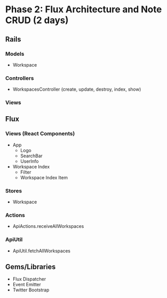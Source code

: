 # Phase 2: Flux Architecture and Note CRUD (2 days)

## Rails
### Models
* Workspace

### Controllers
* WorkspacesController (create, update, destroy, index, show)

### Views

## Flux
### Views (React Components)
* App
  - Logo
  - SearchBar
  - UserInfo
* Workspace Index
  - Filter
  - Workspace Index Item

### Stores
* Workspace

### Actions
* ApiActions.receiveAllWorkspaces

### ApiUtil
* ApiUtil.fetchAllWorkspaces

## Gems/Libraries
* Flux Dispatcher
* Event Emitter
* Twitter Bootstrap
